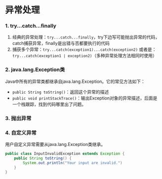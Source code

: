 # 异常处理

### 1. try...catch...finally

1. 经典的异常处理：`try...catch...finally`，try下边写可能抛出异常的代码，catch捕获异常，finally是出错与否都要执行的代码
2. 捕获多个异常：`try...catch(exception1)...catch(exception2)`
   或者是：`try...catch(exception1 | exception2)`（多种异常处理方法相同时使用）

### 2. java.lang.Exception类

Java中所有的异常类都继承自java.lang.Exception。它的常见方法如下：

- `public String toString()`：返回这个异常的描述
- `public void printStackTrace()`：输出Exception对象的异常描述，后面是一个栈跟踪，找到代码哪里出了问题。

### 3. 抛出异常

### 4. 自定义异常

用户自定义异常需要从java.lang.Exception类继承。

```java
public class InputInvalidException extends Exception {
    public String toString() {
        System.out.println("Your input are invalid.")
    }
}
```


